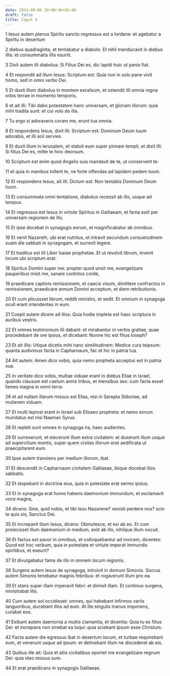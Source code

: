 ```yaml
---
date: 2024-09-06 20:00:46+02:00
draft: false
title: Caput 4
---
```





1 Iesus autem plenus Spiritu sancto regressus est a Iordane: et agebatur a Spiritu in desertum

2 diebus quadraginta, et tentabatur a diabolo. Et nihil manducavit in diebus illis: et consummatis illis esuriit.

3 Dixit autem illi diabolus: Si Filius Dei es, dic lapidi huic ut panis fiat.

4 Et respondit ad illum Iesus: Scriptum est: Quia non in solo pane vivit homo, sed in omni verbo Dei.

5 Et duxit illum diabolus in montem excelsum, et ostendit illi omnia regna orbis terrae in momento temporis,

6 et ait illi: Tibi dabo potestatem hanc universam, et gloriam illorum: quia mihi tradita sunt: et cui volo do illa.

7 Tu ergo si adoraveris coram me, erunt tua omnia.

8 Et respondens Iesus, dixit illi: Scriptum est: Dominum Deum tuum adorabis, et illi soli servies.

9 Et duxit illum in Ierusalem, et statuit eum super pinnam templi, et dixit illi: Si filius Dei es, mitte te hinc deorsum.

10 Scriptum est enim quod Angelis suis mandavit de te, ut conservent te:

11 et quia in manibus tollent te, ne forte offendas ad lapidem pedem tuum.

12 Et respondens Iesus, ait illi: Dictum est: Non tentabis Dominum Deum tuum.

13 Et consummata omni tentatione, diabolus recessit ab illo, usque ad tempus.

14 Et regressus est Iesus in virtute Spiritus in Galilaeam, et fama exiit per universam regionem de illo.

15 Et ipse docebat in synagogis eorum, et magnificabatur ab omnibus.

16 Et venit Nazareth, ubi erat nutritus, et intravit secundum consuetudinem suam die sabbati in synagogam, et surrexit legere.

17 Et traditus est illi Liber Isaiae prophetae. Et ut revolvit librum, invenit locum ubi scriptum erat:

18 Spiritus Domini super me: propter quod unxit me, evangelizare pauperibus misit me, sanare contritos corde,

19 praedicare captivis remissionem, et caecis visum, dimittere confractos in remissionem, praedicare annum Domini acceptum, et diem retributionis.

20 Et cum plicuisset librum, reddit ministro, et sedit. Et omnium in synagoga oculi erant intendentes in eum.

21 Coepit autem dicere ad illos: Quia hodie impleta est haec scriptura in auribus vestris.

22 Et omnes testimonium illi dabant: et mirabantur in verbis gratiae, quae procedebant de ore ipsius, et dicebant: Nonne hic est filius Ioseph?

23 Et ait illis: Utique dicetis mihi hanc similitudinem: Medice cura teipsum: quanta audivimus facta in Capharnaum, fac et hic in patria tua.

24 Ait autem: Amen dico vobis, quia nemo propheta acceptus est in patria sua.

25 In veritate dico vobis, multae viduae erant in diebus Eliae in Israel, quando clausum est caelum annis tribus, et mensibus sex: cum facta esset fames magna in omni terra:

26 et ad nullam illarum missus est Elias, nisi in Sarepta Sidoniae, ad mulierem viduam.

27 Et multi leprosi erant in Israel sub Elisaeo propheta: et nemo eorum mundatus est nisi Naaman Syrus.

28 Et repleti sunt omnes in synagoga ira, haec audientes.

29 Et surrexerunt, et eiecerunt illum extra civitatem: et duxerunt illum usque ad supercilium montis, super quem civitas illorum erat aedificata ut praecipitarent eum.

30 Ipse autem transiens per medium illorum, ibat.

31 Et descendit in Capharnaum civitatem Galilaeae, ibique docebat illos sabbatis.

32 Et stupebant in doctrina eius, quia in potestate erat sermo ipsius.

33 Et in synagoga erat homo habens daemonium immundum, et exclamavit voce magna,

34 dicens: Sine, quid nobis, et tibi Iesu Nazarene? venisti perdere nos? scio te quis sis, Sanctus Dei.

35 Et increpavit illum Iesus, dicens: Obmutesce, et exi ab eo. Et cum proiecisset illum daemonium in medium, exiit ab illo, nihilque illum nocuit.

36 Et factus est pavor in omnibus, et colloquebantur ad invicem, dicentes: Quod est hoc verbum, quia in potestate et virtute imperat immundis spiritibus, et exeunt?

37 Et divulgabatur fama de illo in omnem locum regionis.

38 Surgens autem Iesus de synagoga, introivit in domum Simonis. Socrus autem Simonis tenebatur magnis febribus: et rogaverunt illum pro ea.

39 Et stans super illam imperavit febri: et dimisit illam. Et continuo surgens, ministrabat illis.

40 Cum autem sol occidisset: omnes, qui habebant infirmos variis languoribus, ducebant illos ad eum. At ille singulis manus imponens, curabat eos.

41 Exibant autem daemonia a multis clamantia, et dicentia: Quia tu es filius Dei: et increpans non sinebat ea loqui: quia sciebant ipsum esse Christum.

42 Facta autem die egressus ibat in desertum locum, et turbae requirebant eum, et venerunt usque ad ipsum: et detinebant illum ne discederet ab eis.

43 Quibus ille ait: Quia et aliis civitatibus oportet me evangelizare regnum Dei: quia ideo missus sum.

44 Et erat praedicans in synagogis Galilaeae.

